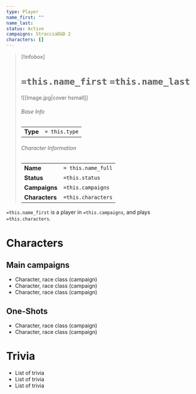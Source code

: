 ```yaml
---
type: Player
name_first: ""
name_last: 
status: Active
campaigns: StracciaD&D 2
characters: []
---
```

> [!infobox]  
> # `=this.name_first` `=this.name_last`
> ![[Image.jpg|cover hsmall]]  
> ###### Base Info
> | | |  
> |---|---|  
> | **Type** | `= this.type` |
> ###### Character Information  
> | | |  
> |---|---|  
> | **Name** | `= this.name_full` |
> | **Status** | `=this.status` |
> | **Campaigns** | `=this.campaigns` |
> | **Characters** | `=this.characters` |

`=this.name_first` is a player in `=this.campaigns`, and plays `=this.characters`.
# Characters
## Main campaigns
- Character, race class (campaign)
- Character, race class (campaign)
- Character, race class (campaign)
## One-Shots
- Character, race class (campaign)
- Character, race class (campaign)
# Trivia
- List of trivia
- List of trivia
- List of trivia